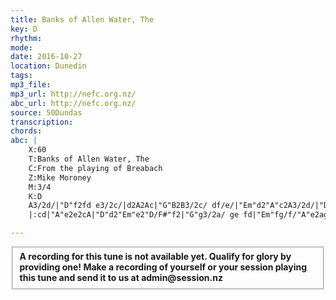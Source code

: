 ```yaml
---
title: Banks of Allen Water, The
key: D
rhythm: 
mode:
date: 2016-10-27
location: Dunedin
tags:
mp3_file:
mp3_url: http://nefc.org.nz/
abc_url: http://nefc.org.nz/
source: 50Dundas
transcription:
chords: 
abc: |
    X:60
    T:Banks of Allen Water, The
    C:From the playing of Breabach
    Z:Mike Moroney
    M:3/4
    K:D
    A3/2d/|"D"f2fd e3/2c/|d2A2Ac|"G"B2B3/2c/ df/e/|"Em"d2"A"c2A3/2d/|"D"f2fd e3/2c/|d2A2Ac|"G"B2Be "A"cA|"D"d4:|
    |:cd|"A"e2e2cA|"D"d2"Em"e2"D/F#"f2|"G"g3/2a/ ge fd|"Em"fg/f/"A"e2ag|"D"f2fd e>c|d2A2Ac|"G"B2Be "A"cA|"D"d4:|

---
```

<fieldset><strong>A recording for this tune is not available yet. Qualify for glory by providing one!
Make a recording of yourself or your session playing this tune and send it to us at admin@session.nz</strong></fieldset><br />
